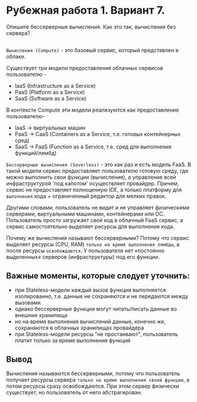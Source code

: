 # Рубежная работа 1. Вариант 7.
Опишите бессерверные вычисления. Как это так, вычисления без сервера?
##

`Вычисления (Compute)` - это базовый сервис, который представлен в облаке.

Существует три модели предоставления облачных сервисов пользователю - 
* IaaS (Infrastructure as a Service)
* PaaS (Platform as a Service)
* SaaS (Software as a Service)

В контексте Compute эти модели реализуются как предоставление пользователю-
* IaaS -> виртуальных машин
* PaaS -> CaaS (Containers as a Service, т.е. готовых контейнерных сред)
* SaaS -> FaaS (Function as a Service, т.е. сред для выполнения функций/лямбд)

`Бессерверные вычисления (Severless)` - это как раз и есть модель FaaS. В такой модели сервис предоставляет пользователю готовую среду, где можно выполнить свои функции (вычисления), а управление всей инфраструктурой 'под капотом' осуществляет провайдер. Причем, сервис не предоставляет полноценную IDE, а только платформу для `выполнения` кода + ограниченный редактор для мелких правок.

Другими словами, пользователь не видит и не управляет физическими серверами, виртуальными машинами, контейнерами или ОС. Пользователь просто загружает свой код в облачный FaaS сервис, а сервис самостоятельно выделяет ресурсы для выполнения кода.

Почему же вычисления называют бессерверными? Потому что сервис выделяет ресурсы (СPU, RAM) `только на время выполнения лямбды`, а после ресурсы `освобождаются`. У пользователя нет «постоянно выделенных» серверов (инфраструктуры) под его функции.

## Важные моменты, которые следует уточнить:
- при Stateless-модели каждый вызов функции выполняется изолированно, т.е. данные не сохраняются и не передаются между вызовами
- однако бессерверные функции могут читать/писать данные во внешние хранилища
- но на время выполнения вычислений данные, конечно же, сохраняются в облачных хранилищах провайдера
- при Stateless-модели ресурсы "не простаивают", пользователь платит только за время выполнения функций

## Вывод
Вычисления называются бессерверными, потому что пользователь получает ресурсы сервера `только на время выполнения своей функции`, а потом ресурсы сразу освобождаются. При этом сервер физически существует, но пользователь от него абстрагирован.
